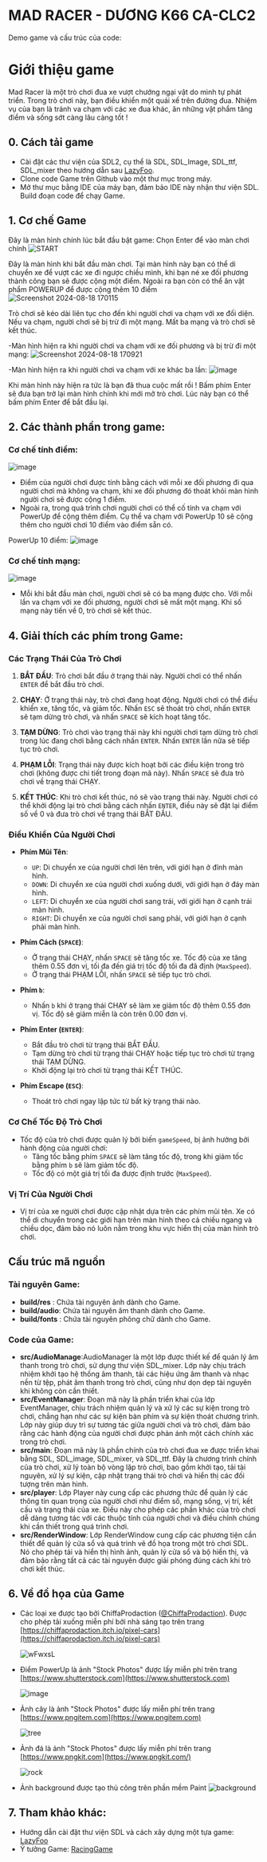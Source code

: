 # MAD RACER - DƯƠNG K66 CA-CLC2

Demo game và cấu trúc của code:

# Giới thiệu game

Mad Racer là một trò chơi đua xe vượt chướng ngại vật do mình tự phát triển. Trong trò chơi này, bạn điều khiển một quái xế trên đường đua. Nhiệm vụ của bạn là tránh va chạm với các xe đua khác, ăn những vật phẩm tăng điểm và sống sớt càng lâu càng tốt !

## 0. Cách tải game
   - Cài đặt các thư viện của SDL2, cụ thể là SDL, SDL_Image, SDL_ttf, SDL_mixer theo hướng dẫn sau [LazyFoo](https://lazyfoo.net/tutorials/SDL/01_hello_SDL/index.php).
   - Clone code Game trên Github vào một thư mục trong máy.
   - Mở thư mục bằng IDE của máy bạn, đảm bảo IDE này nhận thư viện SDL. Build đoạn code để chạy Game.

## 1. Cơ chế Game
   
   Đây là màn hình chính lúc bắt đầu bật game: Chọn Enter để vào màn chơi chính
   ![START](https://github.com/user-attachments/assets/0a9ad573-19dc-4d4a-92bd-48b8a315c0c5)

   Đây là màn hình khi bắt đầu màn chơi. Tại màn hình này bạn có thể di chuyển xe để vượt các xe đi ngược chiều mình, khi bạn né xe đối phương thành công bạn sẽ được cộng một điểm. Ngoài ra bạn còn có thể ăn vật phẩm POWERUP để được cộng thêm 10 điểm
   ![Screenshot 2024-08-18 170115](https://github.com/user-attachments/assets/f96c72fa-7288-4b76-8008-264fa0c3ac63)

   Trò chơi sẽ kéo dài liên tục cho đến khi người chơi va chạm với xe đối diện. Nếu va chạm, người chơi sẽ bị trừ đi một mạng. Mất ba mạng và trò chơi sẽ kết thúc.

   -Màn hình hiện ra khi người chơi va chạm với xe đối phương và bị trừ đi một mạng:
   ![Screenshot 2024-08-18 170921](https://github.com/user-attachments/assets/0976cf07-69d7-4b20-b02a-df52071bd7f1)

   -Màn hình hiện ra khi người chơi va chạm với xe khác ba lần:
   ![image](https://github.com/user-attachments/assets/26780c7c-4ba2-41e5-ba4e-a36eb6a76831)

   Khi màn hình này hiện ra tức là bạn đã thua cuộc mất rồi ! Bấm phím Enter sẽ đưa bạn trở lại màn hình chính khi mới mở trò chơi. Lúc này bạn có thể bấm phím Enter để bắt đầu lại.


## 2. Các thành phần trong game:
   ### Cơ chế tính điểm:
   ![image](https://github.com/user-attachments/assets/b3c51f14-e803-4703-89ca-95964f430ffd)
   - Điểm của người chơi được tính bằng cách với mỗi xe đối phương đi qua người chơi mà không va chạm, khi xe đối phương đó thoát khỏi màn hình người chơi sẽ được cộng 1 điểm.
   - Ngoài ra, trong quá trình chơi người chơi có thể cố tính va chạm với PowerUp để cộng thêm điểm. Cụ thể va chạm với PowerUp 10 sẽ cộng thêm cho người chơi 10 điểm vào điểm sẵn có.
     
   PowerUp 10 điểm: ![image](https://github.com/user-attachments/assets/abad1127-aa48-43d7-894a-3ed5c6a9a267)

   ### Cơ chế tính mạng:
   ![image](https://github.com/user-attachments/assets/8c705260-57ac-42d9-af69-1d5f52d40003)
   - Mỗi khi bắt đầu màn chơi, người chơi sẽ có ba mạng được cho. Với mỗi lần va chạm với xe đối phương, người chơi sẽ mất một mạng. Khi số mạng này tiến về 0, trò chơi sẽ kết thúc.


   


## 4. Giải thích các phím trong Game:
  
### Các Trạng Thái Của Trò Chơi

1. **BẮT ĐẦU**: Trò chơi bắt đầu ở trạng thái này. Người chơi có thể nhấn `ENTER` để bắt đầu trò chơi.

2. **CHẠY**: Ở trạng thái này, trò chơi đang hoạt động. Người chơi có thể điều khiển xe, tăng tốc, và giảm tốc. Nhấn `ESC` sẽ thoát trò chơi, nhấn `ENTER` sẽ tạm dừng trò chơi, và nhấn `SPACE` sẽ kích hoạt tăng tốc.

3. **TẠM DỪNG**: Trò chơi vào trạng thái này khi người chơi tạm dừng trò chơi trong lúc đang chơi bằng cách nhấn `ENTER`. Nhấn `ENTER` lần nữa sẽ tiếp tục trò chơi.

4. **PHẠM LỖI**: Trạng thái này được kích hoạt bởi các điều kiện trong trò chơi (không được chi tiết trong đoạn mã này). Nhấn `SPACE` sẽ đưa trò chơi về trạng thái CHẠY.

5. **KẾT THÚC**: Khi trò chơi kết thúc, nó sẽ vào trạng thái này. Người chơi có thể khởi động lại trò chơi bằng cách nhấn `ENTER`, điều này sẽ đặt lại điểm số về 0 và đưa trò chơi về trạng thái BẮT ĐẦU.

### Điều Khiển Của Người Chơi

- **Phím Mũi Tên**: 
  - `UP`: Di chuyển xe của người chơi lên trên, với giới hạn ở đỉnh màn hình.
  - `DOWN`: Di chuyển xe của người chơi xuống dưới, với giới hạn ở đáy màn hình.
  - `LEFT`: Di chuyển xe của người chơi sang trái, với giới hạn ở cạnh trái màn hình.
  - `RIGHT`: Di chuyển xe của người chơi sang phải, với giới hạn ở cạnh phải màn hình.

- **Phím Cách (`SPACE`)**: 
  - Ở trạng thái CHẠY, nhấn `SPACE` sẽ tăng tốc xe. Tốc độ của xe tăng thêm 0.55 đơn vị, tối đa đến giá trị tốc độ tối đa đã định (`MaxSpeed`).
  - Ở trạng thái PHẠM LỖI, nhấn `SPACE` sẽ tiếp tục trò chơi.

- **Phím `b`**: 
  - Nhấn `b` khi ở trạng thái CHẠY sẽ làm xe giảm tốc độ thêm 0.55 đơn vị. Tốc độ sẽ giảm miễn là còn trên 0.00 đơn vị.

- **Phím Enter (`ENTER`)**: 
  - Bắt đầu trò chơi từ trạng thái BẮT ĐẦU.
  - Tạm dừng trò chơi từ trạng thái CHẠY hoặc tiếp tục trò chơi từ trạng thái TẠM DỪNG.
  - Khởi động lại trò chơi từ trạng thái KẾT THÚC.

- **Phím Escape (`ESC`)**: 
  - Thoát trò chơi ngay lập tức từ bất kỳ trạng thái nào.

### Cơ Chế Tốc Độ Trò Chơi

- Tốc độ của trò chơi được quản lý bởi biến `gameSpeed`, bị ảnh hưởng bởi hành động của người chơi:
  - Tăng tốc bằng phím `SPACE` sẽ làm tăng tốc độ, trong khi giảm tốc bằng phím `b` sẽ làm giảm tốc độ.
  - Tốc độ có một giá trị tối đa được định trước (`MaxSpeed`).

### Vị Trí Của Người Chơi

- Vị trí của xe người chơi được cập nhật dựa trên các phím mũi tên. Xe có thể di chuyển trong các giới hạn trên màn hình theo cả chiều ngang và chiều dọc, đảm bảo nó luôn nằm trong khu vực hiển thị của màn hình trò chơi.


## Cấu trúc mã nguồn
### Tài nguyên Game:
- **build/res** : Chứa tài nguyên ảnh dành cho Game.
- **build/audio**: Chứa tài nguyên âm thanh dành cho Game.
- **build/fonts** : Chứa tài nguyên phông chữ dành cho Game.
### Code của Game:
- **src/AudioManage**:AudioManager là một lớp được thiết kế để quản lý âm thanh trong trò chơi, sử dụng thư viện SDL_mixer. Lớp này chịu trách nhiệm khởi tạo hệ thống âm thanh, tải các hiệu ứng âm thanh và nhạc nền từ tệp, phát âm thanh trong trò chơi, cũng như dọn dẹp tài nguyên khi không còn cần thiết.
- **src/EventManager**: Đoạn mã này là phần triển khai của lớp EventManager, chịu trách nhiệm quản lý và xử lý các sự kiện trong trò chơi, chẳng hạn như các sự kiện bàn phím và sự kiện thoát chương trình. Lớp này giúp duy trì sự tương tác giữa người chơi và trò chơi, đảm bảo rằng các hành động của người chơi được phản ánh một cách chính xác trong trò chơi.
- **src/main**: Đoạn mã này là phần chính của trò chơi đua xe được triển khai bằng SDL, SDL_image, SDL_mixer, và SDL_ttf. Đây là chương trình chính của trò chơi, xử lý toàn bộ vòng lặp trò chơi, bao gồm khởi tạo, tải tài nguyên, xử lý sự kiện, cập nhật trạng thái trò chơi và hiển thị các đối tượng trên màn hình.
- **src/player**: Lớp Player này cung cấp các phương thức để quản lý các thông tin quan trọng của người chơi như điểm số, mạng sống, vị trí, kết cấu và trạng thái của xe. Điều này cho phép các phần khác của trò chơi dễ dàng tương tác với các thuộc tính của người chơi và điều chỉnh chúng khi cần thiết trong quá trình chơi.
- **src/RenderWindow**: Lớp RenderWindow cung cấp các phương tiện cần thiết để quản lý cửa sổ và quá trình vẽ đồ họa trong một trò chơi SDL. Nó cho phép tải và hiển thị hình ảnh, quản lý cửa sổ và bộ hiển thị, và đảm bảo rằng tất cả các tài nguyên được giải phóng đúng cách khi trò chơi kết thúc.


## 6. Về đồ họa của Game
   - Các loại xe được tạo bởi ChiffaProdaction ([@ChiffaProdaction](https://twitter.com/ChiffaProdaction)). Được cho phép tải xuống miễn phí bởi nhà sáng tạo trên trang [https://chiffaprodaction.itch.io/pixel-cars](https://chiffaprodaction.itch.io/pixel-cars)
     
     ![wFwxsL](https://github.com/user-attachments/assets/faa1c64d-8efd-4412-805c-e7faa807722e)

   - Điểm PowerUp là ảnh "Stock Photos" được lấy miễn phí trên trang [https://www.shutterstock.com](https://www.shutterstock.com)
     
     ![image](https://github.com/user-attachments/assets/abad1127-aa48-43d7-894a-3ed5c6a9a267)

   - Ảnh cây là ảnh "Stock Photos" được lấy miễn phí trên trang [https://www.pngitem.com](https://www.pngitem.com)
     
     ![tree](https://github.com/user-attachments/assets/1996aaa0-3a98-4d83-b60e-c4f979fc51b6)
   - Ảnh đá là ảnh "Stock Photos" được lấy miễn phí trên trang [https://www.pngkit.com](https://www.pngkit.com/)

     ![rock](https://github.com/user-attachments/assets/e4c59bb0-def3-4500-a097-78fcf6df0b48)

   - Ảnh background được tạo thủ công trên phần mềm Paint
      ![background](https://github.com/user-attachments/assets/61a1736e-e2de-4ae6-8513-125985a6e934)

## 7. Tham khảo khác:
   - Hướng dẫn cài đặt thư viện SDL và cách xây dựng một tựa game: [LazyFoo](https://lazyfoo.net/tutorials/SDL/index.php)
   - Ý tưởng Game: [RacingGame](https://www.youtube.com/watch?v=nZbLqcoet4I)
     
